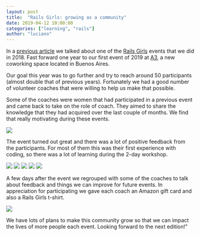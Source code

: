 ```yaml
---
layout: post
title:  "Rails Girls: growing as a community"
date: 2019-04-12 10:00:00
categories: ["learning", "rails"]
author: "luciano"
---
```


In a [previous article](https://www.ombulabs.com/blog/learning/rails/another-successful-rails-girls-event.html) we talked about one of the [Rails Girls](http://railsgirls.com) events that we did in 2018. Fast forward one year to our first event of 2019 at [A3](https://areatresworkplace.com), a new coworking space located in Buenos Aires.

<!--more-->

Our goal this year was to go further and try to reach around 50 participants (almost double that of previous years). Fortunately we had a good number of volunteer coaches that were willing to help us make that possible.

Some of the coaches were women that had participated in a previous event and came back to take on the role of coach. They aimed to share the knowledge that they had acquired over the last couple of months. We find that really motivating during these events.

<img src="/blog/assets/images/rails-girls-2019/group.JPG">

The event turned out great and there was a lot of positive feedback from the participants. For most of them this was their first experience with coding, so there was a lot of learning during the 2-day workshop.

<img src="/blog/assets/images/rails-girls-2019/panoramic.JPG">

<img src="/blog/assets/images/rails-girls-2019/teaching_1.JPG">

<img src="/blog/assets/images/rails-girls-2019/teaching_2.JPG">

<img src="/blog/assets/images/rails-girls-2019/teaching_3.JPG">

<img src="/blog/assets/images/rails-girls-2019/code.JPG">

A few days after the event we regrouped with some of the coaches to talk about feedback and things we can improve for future events. In appreciation for participating we gave each coach an Amazon gift card and also a Rails Girls t-shirt.

<img src="/blog/assets/images/rails-girls-2019/coaches.jpg">

We have lots of plans to make this community grow so that we can impact the lives of more people each event. Looking forward to the next edition!"

